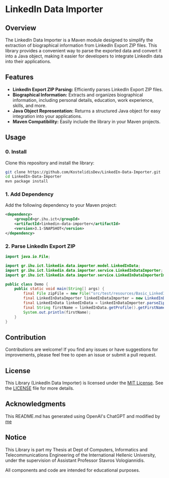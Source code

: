 # LinkedIn Data Importer

## Overview

The LinkedIn Data Importer is a Maven module designed to simplify the extraction of biographical information from LinkedIn Export ZIP files. This library provides a convenient way to parse the exported data and convert it into a Java object, making it easier for developers to integrate LinkedIn data into their applications.

## Features

- **LinkedIn Export ZIP Parsing:** Efficiently parses LinkedIn Export ZIP files.
- **Biographical Information:** Extracts and organizes biographical information, including personal details, education, work experience, skills, and more.
- **Java Object Representation:** Returns a structured Java object for easy integration into your applications.
- **Maven Compatibility:** Easily include the library in your Maven projects.

## Usage

### 0. Install

Clone this repository and install the library:

```bash
git clone https://github.com/KostelidisDev/LinkedIn-Data-Importer.git
cd LinkedIn-Data-Importer
mvn package install
```

### 1. Add Dependency

Add the following dependency to your Maven project:

```xml
<dependency>
    <groupId>gr.ihu.ict</groupId>
    <artifactId>linkedin-data-importer</artifactId>
    <version>3.1-SNAPSHOT</version>
</dependency>
```

### 2. Parse LinkedIn Export ZIP

```java
import java.io.File;

import gr.ihu.ict.linkedin.data.importer.model.LinkedInData;
import gr.ihu.ict.linkedin.data.importer.service.LinkedInDataImporter;
import gr.ihu.ict.linkedin.data.importer.service.LinkedInDataImporterImpl;

public class Demo {
    public static void main(String[] args) {
        final File zipFile = new File("src/test/resources/Basic_LinkedInDataExport_01-29-2022.zip");
        final LinkedInDataImporter linkedInDataImporter = new LinkedInDataImporterImpl();
        final LinkedInData linkedInData = linkedInDataImporter.parseZip(zipFile);
        final String firstName = linkedInData.getProfile().getFirstName();
        System.out.println(firstName);
    }
}
```

## Contribution

Contributions are welcome! If you find any issues or have suggestions for improvements, please feel free to open an issue or submit a pull request.

## License

This Library (LinkedIn Data Importer) is licensed under the [MIT License](LICENSE). See the [LICENSE](LICENSE) file for more details.

## Acknowledgments

This README.md has generated using OpenAI's ChatGPT and modified by [me](https://github.com/IordanisKostelidis)

## Notice

This Library is part my Thesis at Dept of Computers, Informatics and Telecommunications Engineering of the 
International Hellenic University, under the supervision of Assistant Professor Stavros Vologiannidis.

All components and code are intended for educational purposes.